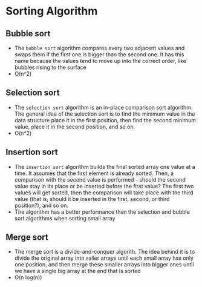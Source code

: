 # Sorting Algorithm

## Bubble sort

- The `bubble sort` algorithm compares every two adjacent values and swaps them if the first one is bigger than the second one. It has this name because the values tend to move up into the correct order, like bubbles rising to the surface
- O(n^2)

## Selection sort

- The `selection sort` algorithm is an in-place comparison sort algorithm. The general idea of the selection sort is to find the minimum value in the data structure place it in the first position, then find the second minimum value, place it in the second position, and so on.
- O(n^2)

## Insertion sort

- The `insertion sort` algorithm builds the final sorted array one value at a time. It assumes that the first element is already sorted. Then, a comparison with the second value is performed - should the second value stay in its place or be inserted before the first value? The first two values will get sorted, then the comparison will take place with the third value (that is, should it be inserted in the first, second, or third position?), and so on.
- The algorithm has a better performance than the selection and bubble sort algorithms when sorting small array

## Merge sort

- The merge sort is a divide-and-conquer algorith. The idea behind it is to divide the original array into saller arrays until each small array has only one position, and then merge these smaller arrays into bigger ones until we have a single big array at the end that is sorted
- O(n log(n))
